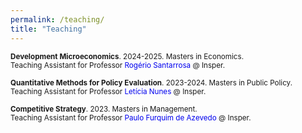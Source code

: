 ```yaml
---
permalink: /teaching/
title: "Teaching"
---
```




<small>**Development Microeconomics**. 2024-2025. Masters in Economics.</small><br>
<small>Teaching Assistant for Professor <a href="https://rogeriosantarrosa.wordpress.com/" style="text-decoration:none;color:#0000EE">Rogério Santarrosa</a> @ Insper.</small>

<small>**Quantitative Methods for Policy Evaluation**. 2023-2024. Masters in Public Policy.</small><br>
<small>Teaching Assistant for Professor <a href="https://www.leticianunes.com/" style="text-decoration:none;color:#0000EE">Letícia Nunes</a> @ Insper.</small>

<small>**Competitive Strategy**. 2023. Masters in Management.</small><br>
<small>Teaching Assistant for Professor <a href="https://sites.google.com/view/paulo-f-azevedo/in%C3%ADcio" style="text-decoration:none;color:#0000EE">Paulo Furquim de Azevedo</a> @ Insper.</small>
